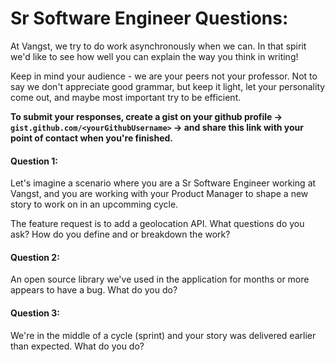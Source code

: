 # Sr Software Engineer Questions: 

At Vangst, we try to do work asynchronously when we can. In that spirit we'd like to see how well you can explain the way you think in writing! 

Keep in mind your audience - we are your peers not your professor. 
Not to say we don't appreciate good grammar, but keep it light, let your personality come out, and maybe most important try to be efficient. 

**To submit your responses, create a gist on your github profile -> `gist.github.com/<yourGithubUsername>` -> and share this link with your point of contact when you're finished.** 

#### Question 1: 

Let's imagine a scenario where you are a Sr Software Engineer working at Vangst, and you are working with your Product Manager to shape a new story to work on in an upcomming cycle. 

The feature request is to add a geolocation API. What questions do you ask? How do you define and or breakdown the work? 


#### Question 2: 

An open source library we've used in the application for months or more appears to have a bug. What do you do? 

#### Question 3: 

We're in the middle of a cycle (sprint) and your story was delivered earlier than expected. What do you do?
